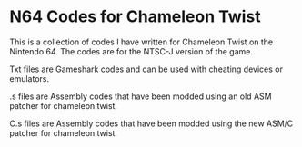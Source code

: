 # N64 Codes for Chameleon Twist

This is a collection of codes I have written for Chameleon Twist on the Nintendo 64. The codes are for the NTSC-J version of the game. 

Txt files are Gameshark codes and can be used with cheating devices or emulators.

.s files are Assembly codes that have been modded using an old ASM patcher for chameleon twist.

C.s files are Assembly codes that have been modded using the new ASM/C patcher for chameleon twist.